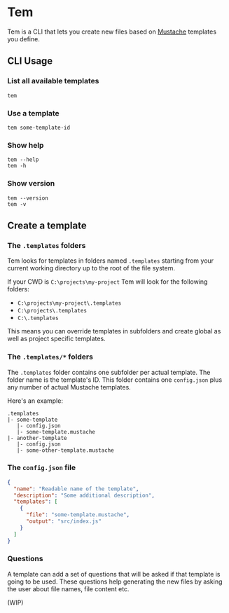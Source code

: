# Tem

Tem is a CLI that lets you create new files based on [Mustache](https://mustache.github.io) templates you define.

## CLI Usage

### List all available templates

~~~
tem
~~~

### Use a template

~~~
tem some-template-id
~~~

### Show help

~~~
tem --help
tem -h
~~~

### Show version

~~~
tem --version
tem -v
~~~

## Create a template

### The `.templates` folders

Tem looks for templates in folders named `.templates` starting from your current working directory up to the root of the file system.

If your CWD is `C:\projects\my-project` Tem will look for the following folders:

- `C:\projects\my-project\.templates`
- `C:\projects\.templates`
- `C:\.templates`

This means you can override templates in subfolders and create global as well as project specific templates.

### The `.templates/*` folders

The `.templates` folder contains one subfolder per actual template. The folder name is the template's ID. This folder contains one `config.json` plus any number of actual Mustache templates.

Here's an example:

~~~
.templates
|- some-template
   |- config.json
   |- some-template.mustache
|- another-template
   |- config.json
   |- some-other-template.mustache
~~~

### The `config.json` file

~~~ json
{
  "name": "Readable name of the template",
  "description": "Some additional description",
  "templates": [
    {
      "file": "some-template.mustache",
      "output": "src/index.js"
    }
  ]
}
~~~

### Questions

A template can add a set of questions that will be asked if that template is going to be used. These questions help generating the new files by asking the user about file names, file content etc.

(WIP)